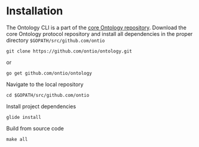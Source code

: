 
# Installation
The Ontology CLI is a part of the [core Ontology repository](https://github.com/ontio/ontology). Download the core Ontology protocol repository and install all dependencies in the proper directory `$GOPATH/src/github.com/ontio`

```
git clone https://github.com/ontio/ontology.git
```
or
```
go get github.com/ontio/ontology
```

Navigate to the local repository
```
cd $GOPATH/src/github.com/ontio
```

Install project dependencies
```
glide install
```

Build from source code
```
make all
```
